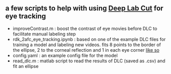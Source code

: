 ## a few scripts to help with using [Deep Lab Cut](https://github.com/DeepLabCut/DeepLabCut) for eye tracking

- improveContrast.m : boost the contrast of eye movies before DLC to facilitate manual labeling step 
- rdk_2afc_eye_tracking.ipynb : based on one of the example DLC files for training a model and labeling new videos. 
  fits 8 points to the border of the ellipse, 2 to the corneal reflection and 1 in each eye corner
  [like so](https://github.com/lpetreanu/petreanulab/blob/master/eye%20tracking/dlc/example%20labeled%20images/Training-ec_MF122_180215_eye_4b1-img768.png?raw=true)
- config.yaml : an example config file for the model
- read_dlc.m : matlab script to read the results of DLC (saved as .csv) and fit an ellipse
